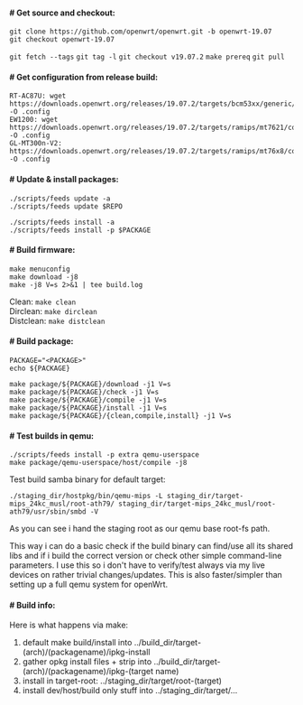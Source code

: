 #### # Get source and checkout:

`git clone https://github.com/openwrt/openwrt.git -b openwrt-19.07`   
`git checkout openwrt-19.07`   

`git fetch --tags` 
`git tag -l` 
`git checkout v19.07.2` 
`make prereq` 
`git pull` 

  
#### # Get configuration from release build:  
```
RT-AC87U: wget https://downloads.openwrt.org/releases/19.07.2/targets/bcm53xx/generic/config.buildinfo -O .config
EW1200: wget https://downloads.openwrt.org/releases/19.07.2/targets/ramips/mt7621/config.buildinfo -O .config
GL-MT300n-V2: https://downloads.openwrt.org/releases/19.07.2/targets/ramips/mt76x8/config.buildinfo -O .config
```
   
#### # Update & install packages:  
```
./scripts/feeds update -a
./scripts/feeds update $REPO

./scripts/feeds install -a
./scripts/feeds install -p $PACKAGE
```

#### # Build firmware:
```
make menuconfig
make download -j8
make -j8 V=s 2>&1 | tee build.log
```

Clean: `make clean`  
Dirclean: `make dirclean`  
Distclean: `make distclean`  
  
#### # Build package:   
```
PACKAGE="<PACKAGE>"
echo ${PACKAGE}

make package/${PACKAGE}/download -j1 V=s
make package/${PACKAGE}/check -j1 V=s
make package/${PACKAGE}/compile -j1 V=s
make package/${PACKAGE}/install -j1 V=s
make package/${PACKAGE}/{clean,compile,install} -j1 V=s
```
  
  
#### # Test builds in qemu:
```
./scripts/feeds install -p extra qemu-userspace
make package/qemu-userspace/host/compile -j8
```

Test build samba binary for default target:

```
./staging_dir/hostpkg/bin/qemu-mips -L staging_dir/target-mips_24kc_musl/root-ath79/ staging_dir/target-mips_24kc_musl/root-ath79/usr/sbin/smbd -V
```

As you can see i hand the staging root as our qemu base root-fs path.

This way i can do a basic check if the build binary can find/use all its shared libs and if i build the correct version or check other simple command-line parameters. I use this so i don't have to verify/test always via my live devices on rather trivial changes/updates.
This is also faster/simpler than setting up a full qemu system for openWrt.

#### # Build info:
Here is what happens via make:

1. default make build/install into ../build_dir/target-(arch)/(packagename)/ipkg-install
2. gather opkg install files + strip into ../build_dir/target-(arch)/(packagename)/ipkg-(target name)
3. install in target-root: ../staging_dir/target/root-(target)
4. install dev/host/build only stuff into ../staging_dir/target/...
